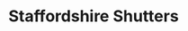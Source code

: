 ---
title: "Staffordshire Shutters"
url: /eccleshall/staffordshire-shutters/
shop: Raumausstattung
---